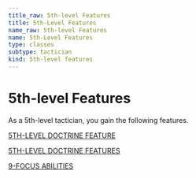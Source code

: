 ```yaml
---
title_raw: 5th-level Features
title: 5th-Level Features
name_raw: 5th-level Features
name: 5th-Level Features
type: classes
subtype: tactician
kind: 5th-level features
---
```


# 5th-level Features

As a 5th-level tactician, you gain the following features.

[5TH-LEVEL DOCTRINE FEATURE](./5th-Level%20Doctrine%20Feature.md)

[5TH-LEVEL DOCTRINE FEATURES](./5th-Level%20Doctrine%20Features/5th-Level%20Doctrine%20Features.md)

[9-FOCUS ABILITIES](./9-Focus%20Abilities.md)
